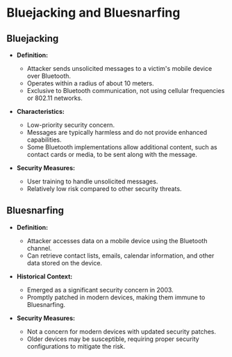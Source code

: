 # Bluejacking and Bluesnarfing

## Bluejacking
- **Definition:**
	- Attacker sends unsolicited messages to a victim's mobile device over Bluetooth.
	- Operates within a radius of about 10 meters.
	- Exclusive to Bluetooth communication, not using cellular frequencies or 802.11 networks.

- **Characteristics:**
	- Low-priority security concern.
	- Messages are typically harmless and do not provide enhanced capabilities.
	- Some Bluetooth implementations allow additional content, such as contact cards or media, to be sent along with the message.

- **Security Measures:**
	- User training to handle unsolicited messages.
	- Relatively low risk compared to other security threats.

## Bluesnarfing
- **Definition:**
	- Attacker accesses data on a mobile device using the Bluetooth channel.
	- Can retrieve contact lists, emails, calendar information, and other data stored on the device.

- **Historical Context:**
	- Emerged as a significant security concern in 2003.
	- Promptly patched in modern devices, making them immune to Bluesnarfing.

- **Security Measures:**
	- Not a concern for modern devices with updated security patches.
	- Older devices may be susceptible, requiring proper security configurations to mitigate the risk.
